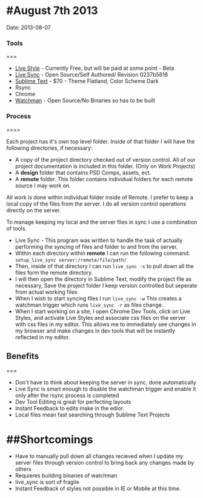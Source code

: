 #August 7th 2013
=======
Date: 2013-08-07


### Tools
===
* [Live Style](http://livestyle.emmet.io/) - Currently Free, but will be paid at some point - Beta
* [Live Sync](https://github.com/sloped/live_sync) - Open Source/Self Authored/ Revision 0237b5616
* [Sublime Text](http://www.sublimetext.com/) - $70 - Theme Flatland, Color Scheme Dark
* Rsync
* Chrome
* [Watchman](https://github.com/facebook/watchman) - Open Source/No Binaries so has to be built

### Process
====

Each project has it's own top level folder. Inside of that folder I will have the following directories, if necessary:

* A copy of the project directory checked out of version control. All of our project documentation is included in this folder. (Only on Work Projects)
* A **design** folder that contains PSD Comps, assets, ect. 
* A **remote** folder. This folder contains individual folders for each remote source I may work on. 

All work is done within individual folder inside of Remote. I prefer to keep a local copy of the files from the server. I do all version control operations directly on the server. 

To manage keeping my local and the server files in sync I use a combination of tools. 

 * Live Sync -  This program was written to handle the task of actually performing the syncing of files and folder to and from the server. 
  * Within each directory within **remote** I can run the following command. 
  `setup_live_sync server:/remote/file/path/`
  * Then, inside of that directory I can run `live_sync -s` to pull down all the files form the remote directory. 
  * I will then open the directory in Sublime Text, modify the project file as necessary, Save the project folder I keep version controlled but seperate from actual working files
  * When I wish to start syncing files I run `live_sync -w` This creates a watchman trigger which runs `live_sync -r` as files change. 
  * When I start working on a site, I open Chrome Dev Tools, click on Live Styles, and activate Live Styles and associate css files on the server with css files in my editor. This allows me to immediately see changes in my browser and make changes in dev tools that will be instantly reflected in my editor. 
  
## Benefits
===
* Don't have to think about keeping the server in sync, done automatically
* Live Sync is smart enough to disable the watchman trigger and enable it only after the rsync process is completed
* Dev Tool Editing is great for perfecting layouts
* Instant Feedback to edits make in the edior. 
* Local files mean fast searching through Sublime Text Projects
  
##Shortcomings
===

* Have to manually pull down all changes recieved when I update my server files through version control to bring back any changes made by others
* Requieres building binaries of watchman 
* live_sync is sort of fragile
* Instant Feedback of styles not possible in IE or Mobile at this time. 

